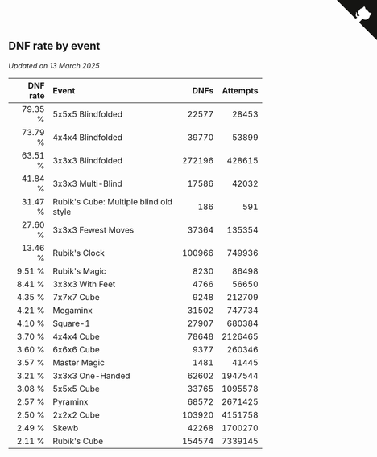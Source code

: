 ## DNF rate by event

*Updated on 13 March 2025*

| DNF rate | Event | DNFs | Attempts |
| ---: | :--- | ---: | ---: |
| 79.35 % | 5x5x5 Blindfolded | 22577 | 28453 |
| 73.79 % | 4x4x4 Blindfolded | 39770 | 53899 |
| 63.51 % | 3x3x3 Blindfolded | 272196 | 428615 |
| 41.84 % | 3x3x3 Multi-Blind | 17586 | 42032 |
| 31.47 % | Rubik's Cube: Multiple blind old style | 186 | 591 |
| 27.60 % | 3x3x3 Fewest Moves | 37364 | 135354 |
| 13.46 % | Rubik's Clock | 100966 | 749936 |
| 9.51 % | Rubik's Magic | 8230 | 86498 |
| 8.41 % | 3x3x3 With Feet | 4766 | 56650 |
| 4.35 % | 7x7x7 Cube | 9248 | 212709 |
| 4.21 % | Megaminx | 31502 | 747734 |
| 4.10 % | Square-1 | 27907 | 680384 |
| 3.70 % | 4x4x4 Cube | 78648 | 2126465 |
| 3.60 % | 6x6x6 Cube | 9377 | 260346 |
| 3.57 % | Master Magic | 1481 | 41445 |
| 3.21 % | 3x3x3 One-Handed | 62602 | 1947544 |
| 3.08 % | 5x5x5 Cube | 33765 | 1095578 |
| 2.57 % | Pyraminx | 68572 | 2671425 |
| 2.50 % | 2x2x2 Cube | 103920 | 4151758 |
| 2.49 % | Skewb | 42268 | 1700270 |
| 2.11 % | Rubik's Cube | 154574 | 7339145 |


<a href="https://github.com/jonatanklosko/wca_statistics" class="github-corner" aria-label="View source on Github"><svg width="80" height="80" viewBox="0 0 250 250" style="fill:#151513; color:#fff; position: absolute; top: 0; border: 0; right: 0;" aria-hidden="true"><path d="M0,0 L115,115 L130,115 L142,142 L250,250 L250,0 Z"></path><path d="M128.3,109.0 C113.8,99.7 119.0,89.6 119.0,89.6 C122.0,82.7 120.5,78.6 120.5,78.6 C119.2,72.0 123.4,76.3 123.4,76.3 C127.3,80.9 125.5,87.3 125.5,87.3 C122.9,97.6 130.6,101.9 134.4,103.2" fill="currentColor" style="transform-origin: 130px 106px;" class="octo-arm"></path><path d="M115.0,115.0 C114.9,115.1 118.7,116.5 119.8,115.4 L133.7,101.6 C136.9,99.2 139.9,98.4 142.2,98.6 C133.8,88.0 127.5,74.4 143.8,58.0 C148.5,53.4 154.0,51.2 159.7,51.0 C160.3,49.4 163.2,43.6 171.4,40.1 C171.4,40.1 176.1,42.5 178.8,56.2 C183.1,58.6 187.2,61.8 190.9,65.4 C194.5,69.0 197.7,73.2 200.1,77.6 C213.8,80.2 216.3,84.9 216.3,84.9 C212.7,93.1 206.9,96.0 205.4,96.6 C205.1,102.4 203.0,107.8 198.3,112.5 C181.9,128.9 168.3,122.5 157.7,114.1 C157.9,116.9 156.7,120.9 152.7,124.9 L141.0,136.5 C139.8,137.7 141.6,141.9 141.8,141.8 Z" fill="currentColor" class="octo-body"></path></svg></a><style>.github-corner:hover .octo-arm{animation:octocat-wave 560ms ease-in-out}@keyframes octocat-wave{0%,100%{transform:rotate(0)}20%,60%{transform:rotate(-25deg)}40%,80%{transform:rotate(10deg)}}@media (max-width:500px){.github-corner:hover .octo-arm{animation:none}.github-corner .octo-arm{animation:octocat-wave 560ms ease-in-out}}</style>
